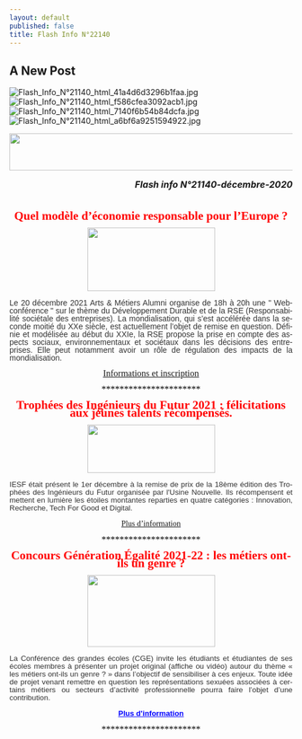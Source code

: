 ```yaml
---
layout: default
published: false
title: Flash Info N°22140
---
```

## A New Post


![Flash_Info_N°21140_html_41a4d6d3296b1faa.jpg]({{site.baseurl}}/media/Flash_Info_N°21140_html_41a4d6d3296b1faa.jpg)
![Flash_Info_N°21140_html_f586cfea3092acb1.jpg]({{site.baseurl}}/media/Flash_Info_N°21140_html_f586cfea3092acb1.jpg)
![Flash_Info_N°21140_html_7140f6b54b84dcfa.jpg]({{site.baseurl}}/media/Flash_Info_N°21140_html_7140f6b54b84dcfa.jpg)
![Flash_Info_N°21140_html_a6bf6a9251594922.jpg]({{site.baseurl}}/media/Flash_Info_N°21140_html_a6bf6a9251594922.jpg)


<body lang="fr-FR" link="#0000ff" vlink="#800080" dir="ltr"><p align="center" style="line-height: 100%; margin-bottom: 0.19in">
<img src="/media/a26e34efcae52d112c5cd29877d07f76_html_a6bf6a9251594922.jpg" name="Image 2" align="bottom" width="680" height="66" border="0"/>
</p>
<p align="right" style="line-height: 100%; margin-bottom: 0in"><font size="3" style="font-size: 12pt"><i><b>Flash
info N°21140-décembre-2020</b></i></font></p>
<p align="center" style="line-height: 100%; margin-bottom: 0in"><br/>

</p>
<p align="center" style="line-height: 100%; margin-bottom: 0in"><font color="#ff0000"><font face="Engravers MT, serif"><font size="4" style="font-size: 16pt"><b>Quel
modèle d’économie responsable pour l’Europe ?</b></font></font></font></p>
<p align="center" style="line-height: 100%; margin-bottom: 0in"><img src="/media/a26e34efcae52d112c5cd29877d07f76_html_f586cfea3092acb1.jpg" name="Image 1" align="bottom" width="227" height="113" border="0"/>
</p>
<p align="justify" style="line-height: 100%; margin-bottom: 0in"><font color="#333333"><font face="Arial, serif">Le
20 décembre 2021 Arts &amp; Métiers Alumni organise de 18h à 20h
une &quot;&nbsp;Webconférence &quot; sur le thème du&nbsp;Développement
Durable et de la RSE (Responsabilité sociétale des entreprises). La
mondialisation, qui s’est accélérée dans la seconde moitié du
XXe siècle, est actuellement l’objet de remise en question.
Définie et modélisée au début du XXIe, la RSE propose la prise en
compte des aspects sociaux, environnementaux et sociétaux dans les
décisions des entreprises. Elle peut notamment avoir un rôle de
régulation des impacts de la mondialisation.</font></font></p>
<p align="center" style="line-height: 100%; margin-bottom: 0in"><font color="#0000ff"><u><a href="https://www.arts-et-metiers.asso.fr/events/74239"><font face="Calibri, serif"><font size="3" style="font-size: 12pt">Informations
et inscription</font></font></a></u></font></p>
<p align="center" style="line-height: 100%; margin-bottom: 0in"><font color="#000000"><font face="Calibri, serif"><font size="3" style="font-size: 12pt">**********************</font></font></font></p>
<p align="center" style="line-height: 100%; margin-bottom: 0in"><font color="#ff0000"><font face="Engravers MT, serif"><font size="4" style="font-size: 16pt"><b>Trophées
des Ingénieurs du Futur 2021 : félicitations aux jeunes talents
récompensés.</b></font></font></font></p>
<p align="center" style="line-height: 100%; margin-bottom: 0in"><img src="/media/a26e34efcae52d112c5cd29877d07f76_html_41a4d6d3296b1faa.jpg" name="Image 3" align="bottom" width="227" height="86" border="0"/>
</p>
<p align="justify" style="line-height: 100%; margin-bottom: 0in"><font color="#333333"><font face="Arial, serif"><font size="2" style="font-size: 10pt">IESF
était présent le 1er décembre à la remise de prix de la 18ème
édition des Trophées des Ingénieurs du Futur organisée par
l'Usine Nouvelle. Ils récompensent et mettent en lumière les
étoiles montantes reparties en quatre catégories : Innovation,
Recherche, Tech For Good et Digital.</font></font></font></p>
<p align="center" style="line-height: 100%; margin-bottom: 0in"><font color="#0000ff"><u><a href="https://evenements.infopro-digital.com/usinenouvelle/evenement-trophees-des-ingenieurs-du-futur-2021-2021-p-14204#/?xtor=ES-59"><font face="Calibri, serif">Plus
d’information</font></a></u></font></p>
<p align="center" style="line-height: 100%; margin-bottom: 0in"><font color="#000000"><font face="Calibri, serif"><font size="3" style="font-size: 12pt">**********************</font></font></font></p>
<p align="center" style="line-height: 100%; margin-bottom: 0in"><font color="#ff0000"><font face="Engravers MT, serif"><font size="4" style="font-size: 16pt"><b>Concours
Génération Égalité 2021-22 : les métiers ont-ils un genre ?</b></font></font></font></p>
<p align="center" style="line-height: 100%; margin-bottom: 0in"><img src="/media/a26e34efcae52d112c5cd29877d07f76_html_7140f6b54b84dcfa.jpg" name="Image 4" align="bottom" width="227" height="128" border="0"/>
</p>
<p align="justify" style="line-height: 100%; margin-bottom: 0in"><font color="#333333"><font face="Arial, serif"><font size="2" style="font-size: 10pt">La
Conférence des grandes écoles (CGE) invite les étudiants et
étudiantes de ses écoles membres à présenter un projet original
(affiche ou vidéo) autour du thème « les métiers ont-ils un genre
? » dans l’objectif de sensibiliser à ces enjeux. Toute idée
de&nbsp;projet venant remettre en question les représentations
sexuées associées à certains métiers ou secteurs d’activité
professionnelle&nbsp;pourra faire l’objet d’une contribution.</font></font></font></p>
<p align="center" style="line-height: 100%; margin-bottom: 0in"><b><a href="http://bit.ly/3lS3Ags" target="_blank"><font color="#0000ff"><font face="Arial, serif"><font size="2" style="font-size: 10pt"><u>Plus
d'information</u></font></font></font></a></b></p>
<p align="center" style="line-height: 100%; margin-bottom: 0in"><font color="#000000"><font face="Calibri, serif"><font size="3" style="font-size: 12pt">**********************</font></font></font></p>
</body>